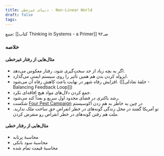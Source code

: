 ```yaml
---
title: دنیای غیرخطی - Non-Linear World
draft: false
tags:
---
```

منبع: [[کتاب Thinking in Systems - a Primer]] صـ۹۲
### خلاصه

#### مثال‌هایی از رفتار غیرخطی

- اگر به بچه زیاد از حد سخت‌گیری شود، رفتار معکوس می‌دهد.
- ایزوله کردن بدن هم همین تأثیر را روی سیستم ایمنی می‌گذارد.
- افزایش رفاه شهر در نهایت باعث کاهش رفاه آن می‌شود. ([[حلقهٔ تعادلی - Balancing Feedback Loop]])
- جمع کردن دلال‌های مواد هیچ افاقه‌ای نکرد.
- رشد باکتری در فضای محدود اول سریع و بعداً کند می‌شود.
- شکست [Four Pest Campaign](https://en.wikipedia.org/wiki/Four_Pests_campaign) در چین به خاطر به هم زدن اکوسیستم
- تو آمریکا گفتند در محل زندگی گونه‌های در خطر انقراض حق ساخت ملک ندارید. ملت هم رفتن گونه‌های در خطر انقراض رو منقرض کردن.

#### مثال‌هایی از رفتار خطی

- محاسبهٔ پرتابه
- محاسبهٔ سود بانکی
- محاسبهٔ قیمت تمام شده